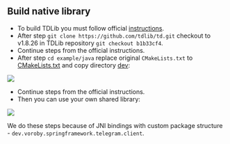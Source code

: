 ## Build native library

* To build TDLib you must follow official [instructions](https://tdlib.github.io/td/build.html?language=Java).
* After step `git clone https://github.com/tdlib/td.git` checkout to v1.8.26 in TDLib repository `git checkout b1b33cf4`.
* Continue steps from the official instructions.
* After step `cd example/java` 
replace original `CMakeLists.txt` to [CMakeLists.txt](https://github.com/p-vorobyev/spring-boot-starter-telegram/blob/master/libs/build/CMakeLists.txt) 
and copy directory [dev](https://github.com/p-vorobyev/spring-boot-starter-telegram/blob/master/libs/build/dev): 

![](https://github.com/p-vorobyev/spring-boot-starter-telegram/blob/master/img/custome_package_client.png)

* Continue steps from the official instructions.
* Then you can use your own shared library:

![](https://github.com/p-vorobyev/spring-boot-starter-telegram/blob/master/img/tdjni.png)


We do these steps because of JNI bindings with custom package structure - `dev.voroby.springframework.telegram.client`. 
